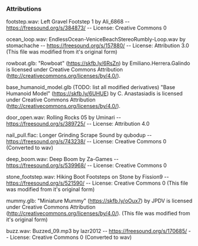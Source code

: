 ### Attributions

footstep.wav:
Left Gravel Footstep 1 by Ali_6868 -- https://freesound.org/s/384873/ -- License: Creative Commons 0

ocean_loop.wav: 
EndlessOcean-VeniceBeachStereoRumbly-Loop.wav by stomachache -- https://freesound.org/s/157880/ -- License: Attribution 3.0 (This file was modified from it's original form)

rowboat.glb: 
"Rowboat" (https://skfb.ly/6RsZn) by Emiliano.Herrera.Galindo is licensed under Creative Commons Attribution (http://creativecommons.org/licenses/by/4.0/).

base_humanoid_model.glb (TODO: list all modified derivatives)
"Base Humanoid Model" (https://skfb.ly/6UHUE) by C. Anastasiadis is licensed under Creative Commons Attribution (http://creativecommons.org/licenses/by/4.0/).

door_open.wav:
Rolling Rocks 05 by Uminari -- https://freesound.org/s/389725/ -- License: Attribution 4.0

nail_pull.flac:
Longer Grinding Scrape Sound by qubodup -- https://freesound.org/s/743238/ -- License: Creative Commons 0 (Converted to wav)

deep_boom.wav:
Deep Boom by Za-Games -- https://freesound.org/s/539968/ -- License: Creative Commons 0

stone_footstep.wav:
Hiking Boot Footsteps on Stone by Fission9 -- https://freesound.org/s/521590/ -- License: Creative Commons 0 (This file was modified from it's original form)

mummy.glb:
"Miniature Mummy" (https://skfb.ly/oOux7) by JPDV is licensed under Creative Commons Attribution (http://creativecommons.org/licenses/by/4.0/). (This file was modified from it's original form)

buzz.wav:
Buzzed_09.mp3 by lazr2012 -- https://freesound.org/s/170685/ -- License: Creative Commons 0 (Converted to wav)
